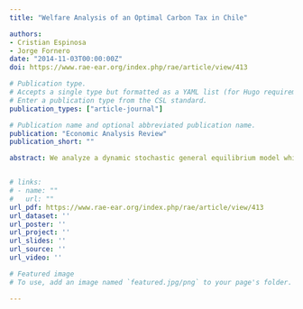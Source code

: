 ```yaml
---
title: "Welfare Analysis of an Optimal Carbon Tax in Chile"

authors:
- Cristian Espinosa
- Jorge Fornero
date: "2014-11-03T00:00:00Z"
doi: https://www.rae-ear.org/index.php/rae/article/view/413

# Publication type.
# Accepts a single type but formatted as a YAML list (for Hugo requirements).
# Enter a publication type from the CSL standard.
publication_types: ["article-journal"]

# Publication name and optional abbreviated publication name.
publication: "Economic Analysis Review"
publication_short: ""

abstract: We analyze a dynamic stochastic general equilibrium model which includes a negative externality that arises from fossil fuels burning. The carbon released to the atmosphere by electricity producers is the main driver of climate change. We adapt the optimal tax derived by Golosov et al. (2011) to a small open economy to force polluters to internalize their damages. The results show that the tax benefits outweigh their costs; yet welfare gains seem to be marginal under plausible parameters. We calculate the optimal carbon tax for Chile and the tax effectiveness achieved, which is around 10 percent. The results remain robust to variations in the utility function, changes in parameters that determine the externality and alternative degrees of commitment to reduce emissions.


# links:
# - name: ""
#   url: ""
url_pdf: https://www.rae-ear.org/index.php/rae/article/view/413
url_dataset: ''
url_poster: ''
url_project: ''
url_slides: ''
url_source: ''
url_video: ''

# Featured image
# To use, add an image named `featured.jpg/png` to your page's folder. 

---
```


